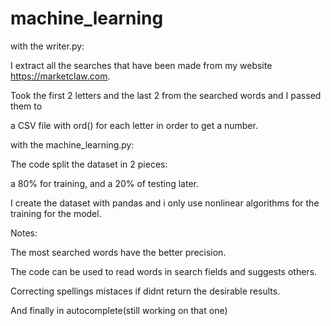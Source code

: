 # machine_learning
with the writer.py:

  I extract all the searches that have been made from my website https://marketclaw.com.

  Took the  first 2 letters and the last 2 from the searched words and  I passed them to

  a CSV file with ord() for each letter in order to get a number.

with the machine_learning.py:

 The code split the dataset in 2 pieces:

 a 80% for training, and a 20% of testing later.

 I create the dataset with pandas and i only use nonlinear algorithms for the training for the model.

 Notes:

 The most searched words have the better precision.

 The code can be used to read words in search fields and suggests others.

 Correcting spellings mistaces if didnt return the desirable results.

 And finally in autocomplete(still working on that one)
